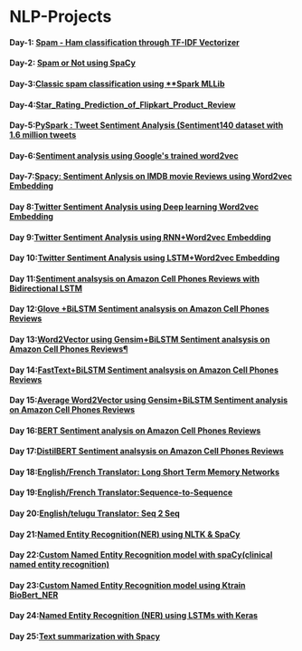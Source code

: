 # NLP-Projects
#### Day-1:  [Spam - Ham classification through TF-IDF Vectorizer](https://github.com/VRReddy1493/NLP-Projects/blob/main/Day%201/Spam%20-%20Ham%20classification.ipynb)
#### Day-2: [Spam or Not using  **SpaCy**](https://github.com/VRReddy1493/NLP-Projects/blob/main/Day%202/Spam_or_Not_using_SpaCy_Day2.ipynb)
#### Day-3:[Classic spam classification using **Spark MLLib](https://github.com/VRReddy1493/NLP-Projects/tree/main/Day%203)
#### Day-4:[Star_Rating_Prediction_of_Flipkart_Product_Review](https://github.com/VRReddy1493/NLP-Projects/blob/main/Day%204/Star_Rating_Prediction_of_Flipkart_Product_Review.ipynb)
#### Day-5:[PySpark : Tweet Sentiment Analysis (Sentiment140 dataset with 1.6 million tweets](https://github.com/VRReddy1493/NLP-Projects/blob/main/Day%205/PySpark_Tweet_Sentiment_Analysis.ipynb)
#### Day-6:[Sentiment analysis using Google's trained word2vec](https://github.com/VRReddy1493/NLP-Projects/blob/main/Day%206/Google's_trained_word2vec.ipynb)
#### Day-7:[Spacy: Sentiment Anlysis on IMDB movie Reviews using Word2vec Embedding](https://github.com/VRReddy1493/NLP-Projects/blob/main/Day%207/Spacy_Sentiment_Anlysis_on_IMDB_movie_Reviews_using_Word2vec_Embedding.ipynb)
#### Day 8:[Twitter Sentiment Analysis using Deep learning Word2vec Embedding](https://github.com/VRReddy1493/NLP-Projects/blob/main/Day%208/Twitter_Sentiment_Analysis_using_Deep_learning_Word2vec_Embedding.ipynb)
#### Day 9:[Twitter Sentiment Analysis using RNN+Word2vec Embedding](https://github.com/VRReddy1493NLP-Projects/blob/main/Day%209/Twitter_Sentiment_Analysis_using_RNN%2BWord2vec_Embedding_.ipynb)
#### Day 10:[Twitter Sentiment Analysis using LSTM+Word2vec Embedding](https://github.com/VRReddy1493/NLP-Projects/blob/main/Day%2010/Twitter_Sentiment_Analysis_using_LSTM%2BWord2vec_Embedding.ipynb)
#### Day 11:[Sentiment analsysis on Amazon Cell Phones Reviews with Bidirectional LSTM](https://github.com/VRReddy1493/NLP-Projects/blob/main/Day%2011/Sentiment_analsysis_on_Amazon_Cell_Phones_Reviews_with_Bidirectional_LSTM.ipynb)
#### Day 12:[Glove +BiLSTM Sentiment analsysis on Amazon Cell Phones Reviews](https://github.com/VRReddy1493/NLP-Projects/blob/main/Day%2012/Glove_%2BBiLSTM_Sentiment_analsysis_on_Amazon_Cell_Phones_Reviews.ipynb)
#### Day 13:[Word2Vector using Gensim+BiLSTM Sentiment analsysis on Amazon Cell Phones Reviews¶](https://github.com/VRReddy1493/NLP-Projects/blob/main/Day%2013/Word2Vector_using_Gensim%2BBiLSTM_Sentiment_analsysis_Sentiment_analsysis_on_Amazon_Cell_Phones_Reviews%20(1).ipynb)
#### Day 14:[FastText+BiLSTM Sentiment analsysis on Amazon Cell Phones Reviews](https://github.com/VRReddy1493/NLP-Projects/blob/main/Day%2014/FastText%2BBiLSTM_Sentiment_analsysis_on_Amazon_Cell_Phones_Reviews%20(1).ipynb)
#### Day 15:[Average Word2Vector using Gensim+BiLSTM Sentiment analysis on Amazon Cell Phones Reviews](https://github.com/VRReddy1493/NLP-Projects/blob/main/Day%2015/Average_Word2Vector_using_Gensim%2BBiLSTM_Sentiment_analysis_on_Amazon_Cell_Phones_Reviews.ipynb)
#### Day 16:[BERT Sentiment analysis on Amazon Cell Phones Reviews](https://github.com/VRReddy1493/NLP-Projects/blob/main/Day%2016/BERT_Sentiment_analysis_on_Amazon_Cell_Phones_Reviews.ipynb)
#### Day 17:[DistilBERT Sentiment analsysis on Amazon Cell Phones Reviews](https://github.com/VRReddy1493/NLP-Projects/blob/main/Day%2017/DistilBERT%20Sentiment%20analsysis%20on%20Amazon%20Cell%20Phones%20Reviews.ipynb)
#### Day 18:[English/French Translator: Long Short Term Memory Networks](https://github.com/VRReddy1493/NLP-Projects/blob/main/Day%2018/English_French_Translator.ipynb)
#### Day 19:[English/French Translator:Sequence-to-Sequence](https://github.com/VRReddy1493/NLP-Projects/blob/main/Day%2019/English_French_Translator.ipynb)
#### Day 20:[English/telugu Translator: Seq 2 Seq](https://github.com/VRReddy1493/NLP-Projects/blob/main/Day%2020/English_teluguTranslator.ipynb)
#### Day 21:[Named Entity Recognition(NER) using NLTK & SpaCy](https://github.com/VRReddy1493/NLP-Projects/blob/main/Day%2021/Named_Entity_Recognition(NER)_using_NLTK_%26_SpaCy.ipynb)
#### Day 22:[Custom Named Entity Recognition model with spaCy(clinical named entity recognition)](https://github.com/VRReddy1493/NLP-Projects/blob/main/Day%2022/Custom_Named_Entity_Recognition_model_with_spaCy%20(1).ipynb)
#### Day 23:[Custom Named Entity Recognition model using **Ktrain BioBert_NER**](https://github.com/VRReddy1493/NLP-Projects/blob/main/Day%2023/Custom_Named_Entity_Recognition_model_using_Ktrain_BioBert_NER.ipynb)
#### Day 24:[Named Entity Recognition (NER) using LSTMs with Keras](https://github.com/VRReddy1493/NLP-Projects/blob/main/Day%2024/NER.ipynb)
#### Day 25:[Text summarization with Spacy](https://github.com/VRReddy1493/NLP-Projects/blob/main/Day%2025/Text_summarization_with_Spacy.ipynb)
